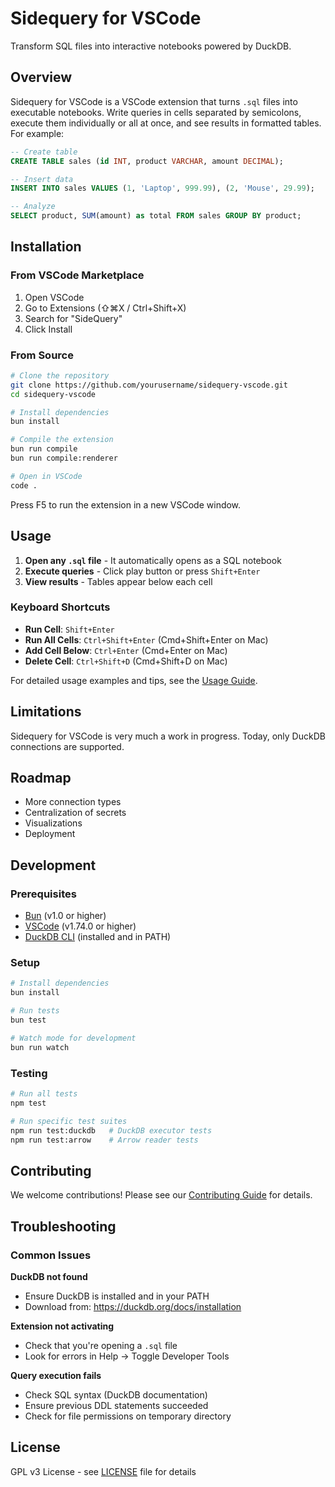 # Sidequery for VSCode

Transform SQL files into interactive notebooks powered by DuckDB.

## Overview

Sidequery for VSCode is a VSCode extension that turns `.sql` files into executable notebooks. Write queries in cells separated by semicolons, execute them individually or all at once, and see results in formatted tables. For example:

```sql
-- Create table
CREATE TABLE sales (id INT, product VARCHAR, amount DECIMAL);

-- Insert data  
INSERT INTO sales VALUES (1, 'Laptop', 999.99), (2, 'Mouse', 29.99);

-- Analyze
SELECT product, SUM(amount) as total FROM sales GROUP BY product;
```

## Installation

### From VSCode Marketplace

1. Open VSCode
2. Go to Extensions (⇧⌘X / Ctrl+Shift+X)
3. Search for "SideQuery"
4. Click Install

### From Source

```bash
# Clone the repository
git clone https://github.com/yourusername/sidequery-vscode.git
cd sidequery-vscode

# Install dependencies
bun install

# Compile the extension
bun run compile
bun run compile:renderer

# Open in VSCode
code .
```

Press F5 to run the extension in a new VSCode window.

## Usage

1. **Open any `.sql` file** - It automatically opens as a SQL notebook
2. **Execute queries** - Click play button or press `Shift+Enter`
3. **View results** - Tables appear below each cell

### Keyboard Shortcuts

- **Run Cell**: `Shift+Enter`
- **Run All Cells**: `Ctrl+Shift+Enter` (Cmd+Shift+Enter on Mac)
- **Add Cell Below**: `Ctrl+Enter` (Cmd+Enter on Mac)
- **Delete Cell**: `Ctrl+Shift+D` (Cmd+Shift+D on Mac)

For detailed usage examples and tips, see the [Usage Guide](docs/USAGE_GUIDE.md).

## Limitations

Sidequery for VSCode is very much a work in progress. Today, only DuckDB connections are supported. 

## Roadmap
- More connection types
- Centralization of secrets
- Visualizations
- Deployment

## Development

### Prerequisites

- [Bun](https://bun.sh) (v1.0 or higher)
- [VSCode](https://code.visualstudio.com) (v1.74.0 or higher)
- [DuckDB CLI](https://duckdb.org/docs/installation) (installed and in PATH)

### Setup

```bash
# Install dependencies
bun install

# Run tests
bun test

# Watch mode for development
bun run watch
```

### Testing

```bash
# Run all tests
npm test

# Run specific test suites
npm run test:duckdb   # DuckDB executor tests
npm run test:arrow    # Arrow reader tests
```

## Contributing

We welcome contributions! Please see our [Contributing Guide](CONTRIBUTING.md) for details.

## Troubleshooting

### Common Issues

**DuckDB not found**
- Ensure DuckDB is installed and in your PATH
- Download from: https://duckdb.org/docs/installation

**Extension not activating**
- Check that you're opening a `.sql` file
- Look for errors in Help → Toggle Developer Tools

**Query execution fails**
- Check SQL syntax (DuckDB documentation)
- Ensure previous DDL statements succeeded
- Check for file permissions on temporary directory

## License

GPL v3 License - see [LICENSE](LICENSE) file for details